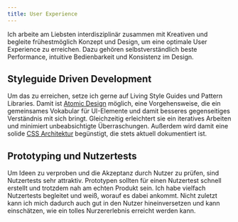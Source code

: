 ```yaml
---
title: User Experience
---
```


Ich arbeite am Liebsten interdisziplinär zusammen mit Kreativen und begleite frühestmöglich Konzept und Design, um eine optimale User Experience zu erreichen. Dazu gehören selbstverständlich beste Performance, intuitive Bedienbarkeit und Konsistenz im Design.

## Styleguide Driven Development

Um das zu erreichen, setze ich gerne auf Living Style Guides und Pattern Libraries. Damit ist [Atomic Design](http://atomicdesign.bradfrost.com/) möglich, eine Vorgehensweise, die ein gemeinsames Vokabular für UI-Elemente und damit besseres gegenseitiges Verständnis mit sich bringt. Gleichzeitig erleichtert sie ein iteratives Arbeiten und minimiert unbeabsichtigte Überraschungen. Außerdem wird damit eine solide [CSS Architektur](#css-architektur) begünstigt, die stets aktuell dokumentiert ist.

## Prototyping und Nutzertests

Um Ideen zu verproben und die Akzeptanz durch Nutzer zu prüfen, sind Nutzertests sehr attraktiv. Prototypen sollten für einen Nutzertest schnell erstellt und trotzdem nah am echten Produkt sein. Ich habe vielfach Nutzertests begleitet und weiß, worauf es dabei ankommt. Nicht zuletzt kann ich mich dadurch auch gut in den Nutzer hineinversetzen und kann einschätzen, wie ein tolles Nurzererlebnis erreicht werden kann.
